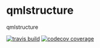 # qmlstructure
qmlstructure

[![travis build](https://img.shields.io/travis/minicast/bolformula.svg?style=flat-square)](https://travis-ci.org/minicast/bolformula)
[![codecov coverage]( 	https://img.shields.io/codecov/c/github/minicast/bolformula.svg?style=flat-square)](http://codecov.io/minicast/bolformula)
<!-- [![version](https://img.shields.io/npm/v/minicast/bolformula.svg?style=flat-square)](https://www.npmjs.com/package/bolformula)
[![downloads](https://img.shields.io/npm/dm/minicast/bolformula.svg?style=flat-square)](https://www.npmjs.com/package/bolformula)
[![MIT License](https://img.shields.io/npm/l/minicast/bolformula.svg?style=flat-square)](http://opensource.org/licenses/MIT) -->
